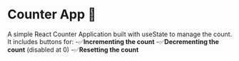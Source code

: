 # Counter App 🧮
A simple React Counter Application built with useState to manage the count.
It includes buttons for:
-✅**Incrementing the count**
-✅**Decrementing the count** (disabled at 0)
-✅**Resetting the count**
